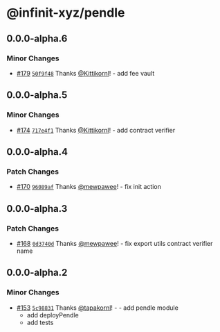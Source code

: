 # @infinit-xyz/pendle

## 0.0.0-alpha.6

### Minor Changes

- [#179](https://github.com/infinit-xyz/infinit-library/pull/179)
  [`50f9f48`](https://github.com/infinit-xyz/infinit-library/commit/50f9f48e4df4bd26482ef268707e50abe7fd6e48) Thanks
  [@Kittikornl](https://github.com/Kittikornl)! - add fee vault

## 0.0.0-alpha.5

### Minor Changes

- [#174](https://github.com/infinit-xyz/infinit-library/pull/174)
  [`717e4f1`](https://github.com/infinit-xyz/infinit-library/commit/717e4f1c28c8197cdab703db459cb7b9b37cb86f) Thanks
  [@Kittikornl](https://github.com/Kittikornl)! - add contract verifier

## 0.0.0-alpha.4

### Patch Changes

- [#170](https://github.com/infinit-xyz/infinit-library/pull/170)
  [`96089af`](https://github.com/infinit-xyz/infinit-library/commit/96089afb26d7d58fd30e07741a079fde57404e9d) Thanks
  [@mewpawee](https://github.com/mewpawee)! - fix init action

## 0.0.0-alpha.3

### Patch Changes

- [#168](https://github.com/infinit-xyz/infinit-library/pull/168)
  [`0d3740d`](https://github.com/infinit-xyz/infinit-library/commit/0d3740d3dd882f9ab35cffea3cdee2e042740326) Thanks
  [@mewpawee](https://github.com/mewpawee)! - fix export utils contract verifier name

## 0.0.0-alpha.2

### Minor Changes

- [#153](https://github.com/infinit-xyz/infinit-library/pull/153)
  [`5c98831`](https://github.com/infinit-xyz/infinit-library/commit/5c988318bddf7a6a0332fd49e9283aecfd6f6e16) Thanks
  [@tapakornl](https://github.com/tapakornl)! - - add pendle module
  - add deployPendle
  - add tests
